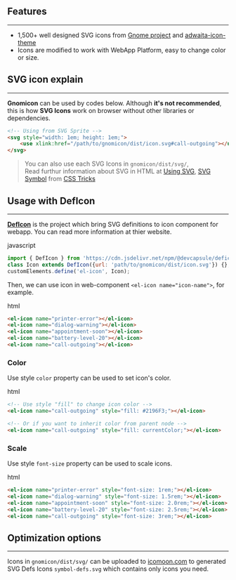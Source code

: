 ## Features
---

- 1,500+ well designed SVG icons from [Gnome project](https://gitlab.gnome.org/World/design/icon-library/-/tree/master/data/resources/icon-dev-kit)
  and [adwaita-icon-theme](https://gitlab.gnome.org/GNOME/adwaita-icon-theme)
- Icons are modified to work with WebApp Platform, easy to change color or size.

## SVG icon explain
---

**Gnomicon** can be used by codes below. Although 
**it's not recommended**, this is how **SVG Icons** work on browser
without other libraries or dependencies.

```html
<!-- Using from SVG Sprite -->
<svg style="width: 1em; height: 1em;">
    <use xlink:href="/path/to/gnomicon/dist/icon.svg#call-outgoing"></use>
</svg>
```
> You can also use each SVG Icons in `gnomicon/dist/svg/`,  
> Read furthur information about SVG in HTML at
> [Using SVG](https://css-tricks.com/using-svg/),
> [SVG Symbol](https://css-tricks.com/svg-symbol-good-choice-icons/)
> from [CSS Tricks](https://css-tricks.com)

## Usage with DefIcon
---
[**DefIcon**](https://keenlycode.github.io/deficon/) is the project which bring SVG definitions to icon component
for webapp. You can read more information at thier website.

<el-tag class="title-block">javascript</el-tag>
```js
import { DefIcon } from 'https://cdn.jsdelivr.net/npm/@devcapsule/deficon@2.0.2/+esm';
class Icon extends DefIcon({url: 'path/to/gnomicon/dist/icon.svg'}) {};
customElements.define('el-icon', Icon);
```

Then, we can use icon in web-component `<el-icon name="icon-name">`, for example.

<el-tag class="title-block">html</el-tag>
```html
<el-icon name="printer-error"></el-icon>
<el-icon name="dialog-warning"></el-icon>
<el-icon name="appointment-soon"></el-icon>
<el-icon name="battery-level-20"></el-icon>
<el-icon name="call-outgoing"></el-icon>
```

<div style="font-size: 3rem;">
<el-icon name="printer-error"></el-icon>
<el-icon name="dialog-warning"></el-icon>
<el-icon name="appointment-soon"></el-icon>
<el-icon name="battery-level-20"></el-icon>
<el-icon name="call-outgoing"></el-icon>
</div>

### Color

Use style `color` property can be used to set icon's color.

<el-tag class="title-block">html</el-tag>

```html
<!-- Use style "fill" to change icon color -->
<el-icon name="call-outgoing" style="fill: #2196F3;"></el-icon>

<!-- Or if you want to inherit color from parent node -->
<el-icon name="call-outgoing" style="fill: currentColor;"></el-icon>
```
<div style="color: #2196F3; font-size: 3rem;">
    <el-icon name="printer-error"></el-icon>
    <el-icon name="dialog-warning"></el-icon>
    <el-icon name="appointment-soon"></el-icon>
    <el-icon name="battery-level-20"></el-icon>
    <el-icon name="call-outgoing"></el-icon>
</div>

### Scale

Use style `font-size` property can be used to scale icons.

<el-tag class="title-block">html</el-tag>

```html
<el-icon name="printer-error" style="font-size: 1rem;"></el-icon>
<el-icon name="dialog-warning" style="font-size: 1.5rem;"></el-icon>
<el-icon name="appointment-soon" style="font-size: 2.0rem;"></el-icon>
<el-icon name="battery-level-20" style="font-size: 2.5rem;"></el-icon>
<el-icon name="call-outgoing" style="font-size: 3rem;"></el-icon>
```

<el-icon name="printer-error" style="font-size: 1rem;"></el-icon>
<el-icon name="dialog-warning" style="font-size: 1.5rem;"></el-icon>
<el-icon name="appointment-soon" style="font-size: 2.0rem;"></el-icon>
<el-icon name="battery-level-20" style="font-size: 2.5rem;"></el-icon>
<el-icon name="call-outgoing" style="font-size: 3rem;"></el-icon>


## Optimization options
---

Icons in `gnomicon/dist/svg/` can be uploaded to
[icomoon.com](https://icomoon.com) to generated SVG Defs Icons
`symbol-defs.svg` which contains only icons you need.

<div style="display: block; margin-bottom: 3rem;"></div>